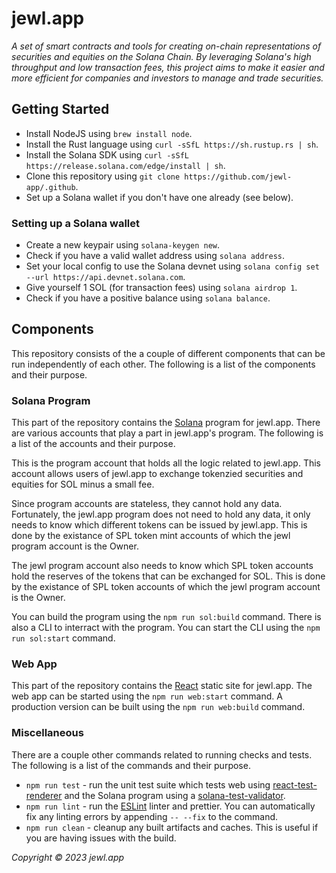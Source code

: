 # jewl.app

*A set of smart contracts and tools for creating on-chain representations of securities and equities on the Solana Chain. By leveraging Solana's high throughput and low transaction fees, this project aims to make it easier and more efficient for companies and investors to manage and trade securities.*

## Getting Started

* Install NodeJS using `brew install node`.
* Install the Rust language using `curl -sSfL https://sh.rustup.rs | sh`.
* Install the Solana SDK using `curl -sSfL https://release.solana.com/edge/install | sh`.
* Clone this repository using `git clone https://github.com/jewl-app/.github`.
* Set up a Solana wallet if you don't have one already (see below).

### Setting up a Solana wallet

* Create a new keypair  using `solana-keygen new`.
* Check if you have a valid wallet address using `solana address`.
* Set your local config to use the Solana devnet using `solana config set --url https://api.devnet.solana.com`.
* Give yourself 1 SOL (for transaction fees) using `solana airdrop 1`.
* Check if you have a positive balance using `solana balance`.

## Components

This repository consists of the a couple of different components that can be run independently of each other. The following is a list of the components and their purpose.

### Solana Program

This part of the repository contains the [Solana](https://solana.com) program for jewl.app. There are various accounts that play a part in jewl.app's program. The following is a list of the accounts and their purpose.

This is the program account that holds all the logic related to jewl.app. This account allows users of jewl.app to exchange tokenzied securities and equities for SOL minus a small fee.

Since program accounts are stateless, they cannot hold any data. Fortunately, the jewl.app program does not need to hold any data, it only needs to know which different tokens can be issued by jewl.app. This is done by the existance of SPL token mint accounts of which the jewl program account is the Owner.

The jewl program account also needs to know which SPL token accounts hold the reserves of the tokens that can be exchanged for SOL. This is done by the existance of SPL token accounts of which the jewl program account is the Owner.

You can build the program using the `npm run sol:build` command. There is also a CLI to interract with the program. You can start the CLI using the `npm run sol:start` command.

### Web App

This part of the repository contains the [React](https://reactjs.org) static site for jewl.app. The web app can be started using the `npm run web:start` command. A production version can be built using the `npm run web:build` command.

### Miscellaneous

There are a couple other commands related to running checks and tests. The following is a list of the commands and their purpose.

* `npm run test` - run the unit test suite which tests web using [react-test-renderer](https://legacy.reactjs.org/docs/test-renderer.html) and the Solana program using a [solana-test-validator](https://docs.solana.com/developing/test-validator).
* `npm run lint` - run the [ESLint](https://eslint.org) linter and prettier. You can automatically fix any linting errors by appending `-- --fix` to the command.
* `npm run clean` - cleanup any built artifacts and caches. This is useful if you are having issues with the build.


*Copyright © 2023 jewl.app*
